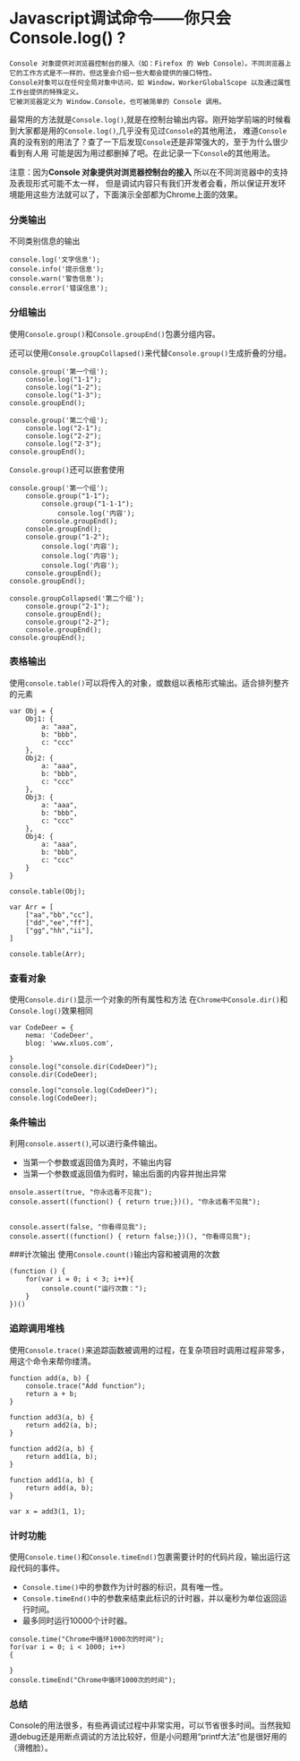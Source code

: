 # Javascript调试命令——你只会Console.log() ?


```
Console 对象提供对浏览器控制台的接入（如：Firefox 的 Web Console）。不同浏览器上它的工作方式是不一样的，但这里会介绍一些大都会提供的接口特性。
Console对象可以在任何全局对象中访问，如 Window，WorkerGlobalScope 以及通过属性工作台提供的特殊定义。
它被浏览器定义为 Window.Console，也可被简单的 Console 调用。
```

最常用的方法就是`Console.log()`,就是在控制台输出内容。刚开始学前端的时候看到大家都是用的`Console.log()`,几乎没有见过`Console`的其他用法，
难道`Console`真的没有别的用法了？查了一下后发现`Console`还是非常强大的，至于为什么很少看到有人用
可能是因为用过都删掉了吧。在此记录一下`Console`的其他用法。

注意：因为**Console 对象提供对浏览器控制台的接入** 所以在不同浏览器中的支持及表现形式可能不太一样，
但是调试内容只有我们开发者会看，所以保证开发环境能用这些方法就可以了，下面演示全部都为Chrome上面的效果。

### 分类输出
不同类别信息的输出
```
console.log('文字信息');
console.info('提示信息');
console.warn('警告信息');
console.error('错误信息');
```

### 分组输出
使用`Console.group()`和`Console.groupEnd()`包裹分组内容。

还可以使用`Console.groupCollapsed()`来代替`Console.group()`生成折叠的分组。

```
console.group('第一个组');
    console.log("1-1");
    console.log("1-2");
    console.log("1-3");
console.groupEnd();

console.group('第二个组');
    console.log("2-1");
    console.log("2-2");
    console.log("2-3");
console.groupEnd();
```
`Console.group()`还可以嵌套使用
```
console.group('第一个组');
    console.group("1-1");
        console.group("1-1-1");
            console.log('内容');
        console.groupEnd();
    console.groupEnd();
    console.group("1-2");
        console.log('内容');
        console.log('内容');
        console.log('内容');
    console.groupEnd();
console.groupEnd();

console.groupCollapsed('第二个组');
    console.group("2-1");
    console.groupEnd();
    console.group("2-2");
    console.groupEnd();
console.groupEnd();
```

### 表格输出
使用`console.table()`可以将传入的对象，或数组以表格形式输出。适合排列整齐的元素

```
var Obj = {
    Obj1: {
        a: "aaa",
        b: "bbb",
        c: "ccc"
    },
    Obj2: {
        a: "aaa",
        b: "bbb",
        c: "ccc"
    },
    Obj3: {
        a: "aaa",
        b: "bbb",
        c: "ccc"
    },
    Obj4: {
        a: "aaa",
        b: "bbb",
        c: "ccc"
    }
}

console.table(Obj);

var Arr = [
    ["aa","bb","cc"],
    ["dd","ee","ff"],
    ["gg","hh","ii"],
]

console.table(Arr);

```

### 查看对象
使用`Console.dir()`显示一个对象的所有属性和方法
在`Chrome中Console.dir()`和`Console.log()`效果相同
```
var CodeDeer = {
    nema: 'CodeDeer',
    blog: 'www.xluos.com',
        
}
console.log("console.dir(CodeDeer)");
console.dir(CodeDeer);

console.log("console.log(CodeDeer)");
console.log(CodeDeer);
```

### 条件输出

利用`console.assert()`,可以进行条件输出。
  - 当第一个参数或返回值为真时，不输出内容
  - 当第一个参数或返回值为假时，输出后面的内容并抛出异常
```
onsole.assert(true, "你永远看不见我");
console.assert((function() { return true;})(), "你永远看不见我");


console.assert(false, "你看得见我");
console.assert((function() { return false;})(), "你看得见我");
```

###计次输出
使用`Console.count()`输出内容和被调用的次数
```
(function () {
    for(var i = 0; i < 3; i++){
        console.count("运行次数：");
    }
})()
```

### 追踪调用堆栈
使用`Console.trace()`来追踪函数被调用的过程，在复杂项目时调用过程非常多，用这个命令来帮你缕清。
```
function add(a, b) {
    console.trace("Add function");
    return a + b;
}

function add3(a, b) {
    return add2(a, b);
}

function add2(a, b) {
    return add1(a, b);
}

function add1(a, b) {
    return add(a, b);
}

var x = add3(1, 1);
```

### 计时功能
使用`Console.time()`和`Console.timeEnd()`包裹需要计时的代码片段，输出运行这段代码的事件。
-  `Console.time()`中的参数作为计时器的标识，具有唯一性。
-  `Console.timeEnd()`中的参数来结束此标识的计时器，并以毫秒为单位返回运行时间。
-  最多同时运行10000个计时器。
```
console.time("Chrome中循环1000次的时间");
for(var i = 0; i < 1000; i++)
{

}
console.timeEnd("Chrome中循环1000次的时间");
```

### 总结
Console的用法很多，有些再调试过程中非常实用，可以节省很多时间。当然我知道debug还是用断点调试的方法比较好，但是小问题用“printf大法”也是很好用的（滑稽脸）。











